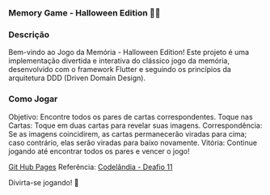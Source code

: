 ### Memory Game - Halloween Edition 🎃🎃

### Descrição
Bem-vindo ao Jogo da Memória - Halloween Edition! Este projeto é uma implementação divertida e interativa do clássico jogo da memória, desenvolvido com o framework Flutter e seguindo os princípios da arquitetura DDD (Driven Domain Design).

### Como Jogar
Objetivo: Encontre todos os pares de cartas correspondentes.
Toque nas Cartas: Toque em duas cartas para revelar suas imagens.
Correspondência: Se as imagens coincidirem, as cartas permanecerão viradas para cima; caso contrário, elas serão viradas para baixo novamente.
Vitória: Continue jogando até encontrar todos os pares e vencer o jogo!

<a href="https://isabelafagundes.github.io/jogo-da-memoria-com-FLUTTER/)https://isabelafagundes.github.io/jogo-da-memoria-com-FLUTTER/" target="_blank">Git Hub Pages</a>
Referência: <a href="https://www.figma.com/file/Yb9IBH56g7T1hdIyZ3BMNO/Desafios---Codel%C3%A2ndia?node-id=29500%3A2&mode=dev)https://www.figma.com/file/Yb9IBH56g7T1hdIyZ3BMNO/Desafios---Codel%C3%A2ndia?node-id=29500%3A2&mode=dev" target="_blank">Codelândia - Deafio 11</a>

Divirta-se jogando! 🎉

